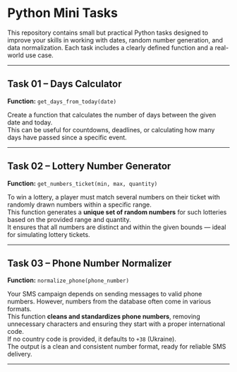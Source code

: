# Python Mini Tasks

This repository contains small but practical Python tasks designed to improve your skills in working with dates, random number generation, and data normalization. Each task includes a clearly defined function and a real-world use case.

---

## Task 01 – Days Calculator  
**Function:** `get_days_from_today(date)`  

Create a function that calculates the number of days between the given date and today.  
This can be useful for countdowns, deadlines, or calculating how many days have passed since a specific event.

---

## Task 02 – Lottery Number Generator  
**Function:** `get_numbers_ticket(min, max, quantity)`  

To win a lottery, a player must match several numbers on their ticket with randomly drawn numbers within a specific range.  
This function generates a **unique set of random numbers** for such lotteries based on the provided range and quantity.  
It ensures that all numbers are distinct and within the given bounds — ideal for simulating lottery tickets.

---

## Task 03 – Phone Number Normalizer  
**Function:** `normalize_phone(phone_number)`  

Your SMS campaign depends on sending messages to valid phone numbers. However, numbers from the database often come in various formats.  
This function **cleans and standardizes phone numbers**, removing unnecessary characters and ensuring they start with a proper international code.  
If no country code is provided, it defaults to `+38` (Ukraine).  
The output is a clean and consistent number format, ready for reliable SMS delivery.

---
